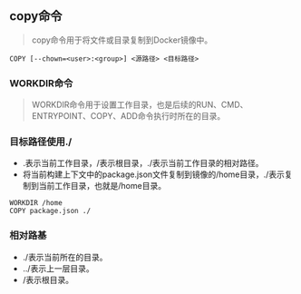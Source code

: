 ## copy命令
> copy命令用于将文件或目录复制到Docker镜像中。

```
COPY [--chown=<user>:<group>] <源路径> <目标路径>
```
### WORKDIR命令
> WORKDIR命令用于设置工作目录，也是后续的RUN、CMD、ENTRYPOINT、COPY、ADD命令执行时所在的目录。

### 目标路径使用./
- .表示当前工作目录，/表示根目录，./表示当前工作目录的相对路径。
- 将当前构建上下文中的package.json文件复制到镜像的/home目录，./表示复制到当前工作目录，也就是/home目录。
```
WORKDIR /home
COPY package.json ./
```
### 相对路基
- ./表示当前所在的目录。
- ../表示上一层目录。
- /表示根目录。